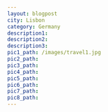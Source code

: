```yaml
---
layout: blogpost
city: Lisbon
category: Germany
description1:
description2:
description3:
pic1_path: /images/travel1.jpg
pic2_path:
pic3_path:
pic4_path:
pic5_path:
pic6_path:
pic7_path:
pic8_path:
---
```



